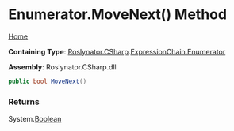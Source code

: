 <a name="_Top"></a>

# Enumerator\.MoveNext\(\) Method

[Home](../../../../../README.md#_Top)

**Containing Type**: [Roslynator.CSharp](../../../README.md#_Top)\.[ExpressionChain.Enumerator](../README.md#_Top)

**Assembly**: Roslynator\.CSharp\.dll

```csharp
public bool MoveNext()
```

### Returns

System\.[Boolean](https://docs.microsoft.com/en-us/dotnet/api/system.boolean)

